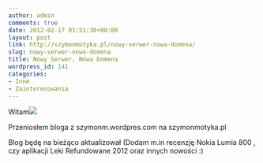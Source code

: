```yaml
---
author: admin
comments: true
date: 2012-02-17 01:51:30+00:00
layout: post
link: http://szymonmotyka.pl/nowy-serwer-nowa-domena/
slug: nowy-serwer-nowa-domena
title: Nowy Serwer, Nowa Domena
wordpress_id: 141
categories:
- Inne
- Zainteresowania
---
```


Witam[![](http://szymonmotyka.pl/wp-content/uploads/2012/02/serwery-wirtualne1-300x222.jpg)](http://szymonmotyka.pl/wp-content/uploads/2012/02/serwery-wirtualne1.jpg)

Przeniosłem bloga z szymonm.wordpres.com na szymonmotyka.pl

Blog będę na bieżąco aktualizował (Dodam m.in recenzję Nokia Lumia 800 , czy aplikacji Leki Refundowane 2012 oraz innych nowości :)
